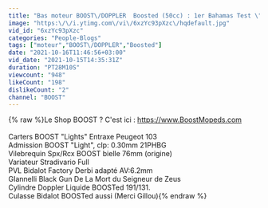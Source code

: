 ```yaml
---
title: "Bas moteur BOOST\/DOPPLER  Boosted (50cc) : 1er Bahamas Test \"Long version\""
image: "https:\/\/i.ytimg.com\/vi\/6xzYc93pXzc\/hqdefault.jpg"
vid_id: "6xzYc93pXzc"
categories: "People-Blogs"
tags: ["moteur","BOOST\/DOPPLER","Boosted"]
date: "2021-10-16T11:46:56+03:00"
vid_date: "2021-10-15T14:35:31Z"
duration: "PT28M10S"
viewcount: "948"
likeCount: "198"
dislikeCount: "2"
channel: "BOOST"
---
```

{% raw %}Le Shop BOOST ? C'est ici : <a rel="nofollow" target="blank" href="https://www.BoostMopeds.com">https://www.BoostMopeds.com</a><br /><br />Carters BOOST &quot;Lights&quot; Entraxe Peugeot 103<br />Admission BOOST &quot;Light&quot;, clp: 0.30mm  21PHBG<br />Vilebrequin Spx/Rcx BOOST bielle 76mm (origine)<br />Variateur Stradivario Full <br />PVL Bidalot Factory Derbi adapté AV:6.2mm<br />GIannelli Black Gun De La Mort du Seigneur de Zeus<br />Cylindre Doppler Liquide BOOSTed 191/131.<br />Culasse Bidalot BOOSTed aussi (Merci Gillou){% endraw %}
